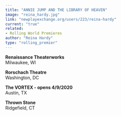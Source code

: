 ```yaml
---
title: "ANNIE JUMP AND THE LIBRARY OF HEAVEN"
image: "reina_hardy.jpg"
link: "newplayexchange.org/users/223/reina-hardy"
current: "true"
related:
- Rolling World Premieres
author: "Reina Hardy"
type: "rolling_premier"
---
```


**Renaissance Theaterworks**\
Milwaukee, WI

**Rorschach Theatre**\
Washington, DC

**The VORTEX - opens 4/9/2020**\
Austin, TX

**Thrown Stone**\
Ridgefield, CT
